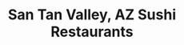 ---
layout: city
title: San Tan Valley, AZ Sushi Restaurants
permalink: /arizona/san-tan-valley/
stateAbbr: AZ
stateName: Arizona
cityName: San Tan Valley
---